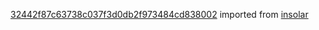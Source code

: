 [32442f87c63738c037f3d0db2f973484cd838002](https://github.com/insolar/insolar/commit/32442f87c63738c037f3d0db2f973484cd838002) imported from [insolar](https://github.com/insolar/insolar)
